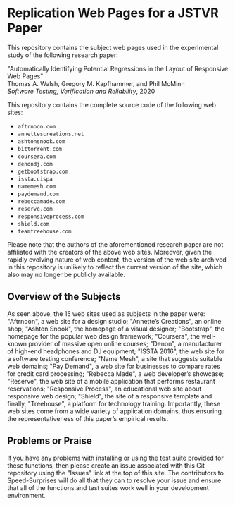 # Replication Web Pages for a JSTVR Paper

This repository contains the subject web pages used in the experimental study of
the following research paper:

"Automatically Identifying Potential Regressions in the Layout of Responsive Web Pages" <br>
Thomas A. Walsh, Gregory M. Kapfhammer, and Phil McMinn <br>
<em>Software Testing, Verification and Reliability</em>, 2020

This repository contains the complete source code of the following web sites:

- `aftrnoon.com`
- `annettescreations.net`
- `ashtonsnook.com`
- `bittorrent.com`
- `coursera.com`
- `denondj.com`
- `getbootstrap.com`
- `issta.cispa`
- `namemesh.com`
- `paydemand.com`
- `rebeccamade.com`
- `reserve.com`
- `responsiveprocess.com`
- `shield.com`
- `teamtreehouse.com`

Please note that the authors of the aforementioned research paper are not
affiliated with the creators of the above web sites. Moreover, given the rapidly
evolving nature of web content, the version of the web site archived in this
repository is unlikely to reflect the current version of the site, which also
may no longer be publicly available.

## Overview of the Subjects

As seen above, the 15 web sites used as subjects in the paper were: "Aftrnoon",
a web site for a design studio; "Annette’s Creations", an online shop; "Ashton
Snook", the homepage of a visual designer; "Bootstrap", the homepage for the
popular web design framework; "Coursera", the well-known provider of massive
open online courses; "Denon", a manufacturer of high-end headphones and DJ
equipment; "ISSTA 2016", the web site for a software testing conference; "Name
Mesh", a site that suggests suitable web domains; "Pay Demand", a web site for
businesses to compare rates for credit card processing; "Rebecca Made", a web
developer’s showcase; "Reserve", the web site of a mobile application that
performs restaurant reservations; "Responsive Process", an educational web site
about responsive web design; "Shield", the site of a responsive template and
finally, "Treehouse", a platform for technology training. Importantly, these web
sites come from a wide variety of application domains, thus ensuring the
representativeness of this paper’s empirical results.

## Problems or Praise

If you have any problems with installing or using the test suite provided for
these functions, then please create an issue associated with this Git repository
using the "Issues" link at the top of this site. The contributors to
Speed-Surprises will do all that they can to resolve your issue and ensure that
all of the functions and test suites work well in your development environment.
